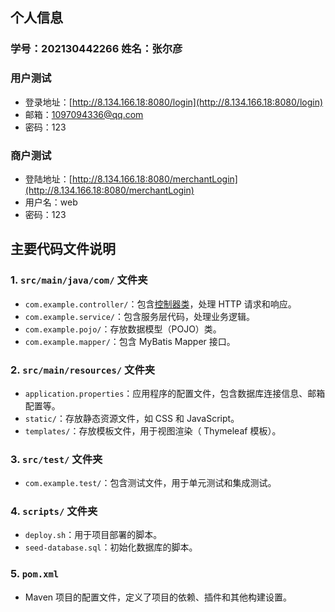 ## 个人信息

### 学号：202130442266 姓名：张尔彦

### 用户测试
- 登录地址：[http://8.134.166.18:8080/login](http://8.134.166.18:8080/login)
- 邮箱：1097094336@qq.com
- 密码：123

### 商户测试
- 登陆地址：[http://8.134.166.18:8080/merchantLogin](http://8.134.166.18:8080/merchantLogin)
- 用户名：web
- 密码：123

## 主要代码文件说明

### 1. `src/main/java/com/` 文件夹

- `com.example.controller/`：包含[控制器类](src/main/java/com/example/controller/)，处理 HTTP 请求和响应。
- `com.example.service/`：包含服务层代码，处理业务逻辑。
- `com.example.pojo/`：存放数据模型（POJO）类。
- `com.example.mapper/`：包含 MyBatis Mapper 接口。

### 2. `src/main/resources/` 文件夹

- `application.properties`：应用程序的配置文件，包含数据库连接信息、邮箱配置等。
- `static/`：存放静态资源文件，如 CSS 和 JavaScript。
- `templates/`：存放模板文件，用于视图渲染（ Thymeleaf 模板）。

### 3. `src/test/` 文件夹

- `com.example.test/`：包含测试文件，用于单元测试和集成测试。

### 4. `scripts/` 文件夹

- `deploy.sh`：用于项目部署的脚本。
- `seed-database.sql`：初始化数据库的脚本。

 ### 5. `pom.xml`
- Maven 项目的配置文件，定义了项目的依赖、插件和其他构建设置。

## 
